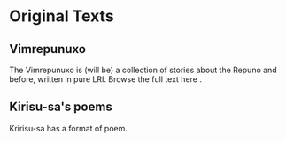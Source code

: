 Original Texts
===

Vimrepunuxo
---
The Vimrepunuxo is (will be) a collection of stories about the Repuno and before, written in pure LRI. Browse the full text here [](texts/vimrepunuxo.md).

Kirisu-sa's poems
--- 
Kririsu-sa has a format of poem.
